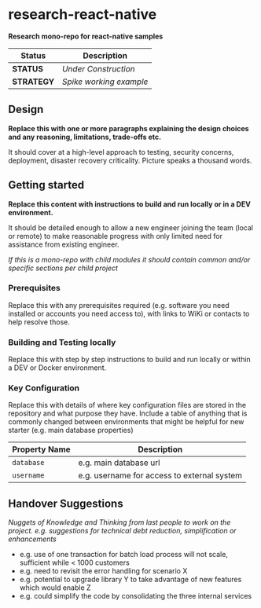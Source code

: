 # research-react-native

**Research mono-repo for react-native samples**

 Status        | Description
 ------------- | ------------- 
 **STATUS**    | _Under Construction_ 
 **STRATEGY**  | _Spike working example_


## Design

**Replace this with one or more paragraphs explaining the design choices and any reasoning, limitations, trade-offs etc.**  

It should cover at a high-level approach to testing, security concerns, deployment, disaster recovery criticality.  Picture speaks a thousand words.


## Getting started

**Replace this content with instructions to build and run locally or in a DEV environment.**

It should be detailed enough to allow a new engineer joining the team (local or remote) to make reasonable progress with only limited need for assistance from existing engineer.

_If this is a mono-repo with child modules it should contain common and/or specific sections per child project_

### Prerequisites

Replace this with any prerequisites required (e.g. software you need installed or accounts you need access to), with links to WiKi or contacts to help resolve those.

### Building and Testing locally

Replace this with step by step instructions to build and run locally or within a DEV or Docker environment.

### Key Configuration

Replace this with details of where key configuration files are stored in the repository and what purpose they have.  Include a table of anything that is commonly changed between environments that might be helpful for new starter (e.g. main database properties)

Property Name  | Description
 ------------- | ------------- 
 `database`    | e.g. main database url
 `username`    | e.g. username for access to external system    


## Handover Suggestions

_Nuggets of Knowledge and Thinking from last people to work on the project._
_e.g. suggestions for technical debt reduction, simplification or enhancements_

* e.g. use of one transaction for batch load process will not scale, sufficient while < 1000 customers
* e.g. need to revisit the error handling for scenario X
* e.g. potential to upgrade library Y to take advantage of new features which would enable Z
* e.g. could simplify the code by consolidating the three internal services


